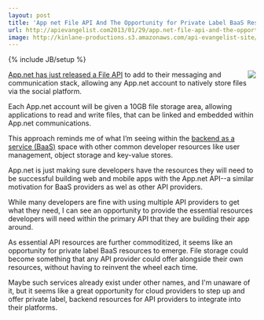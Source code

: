 ```yaml
---
layout: post
title: 'App net File API And The Opportunity for Private Label BaaS Resources'
url: http://apievangelist.com2013/01/29/app.net-file-api-and-the-opportunity-for-private-label-baas-resources/
image: http://kinlane-productions.s3.amazonaws.com/api-evangelist-site/blog/AppNet-Logo.png
---
```

{% include JB/setup %}
<p>
     <a href="https://join.app.net/" target="_blank"><img src="https://s3.amazonaws.com/kinlane-productions/api-evangelist/AppNet/AppNet-Logo.png"  align="right" /></a>
</p>
<p>
     <a href="http://blog.app.net/2013/01/28/announcing-the-app-net-file-api/" target="_blank">App.net has just released a File API</a> to add to their messaging and communication stack, allowing any App.net account to natively store files via the social platform.
</p>
<p>
     Each App.net account will be given a 10GB file storage area, allowing applications to read and write files, that can be linked and embedded within App.net communications.
</p>
<p>
     This approach reminds me of what I’m seeing within the <a title="backend as a service" href="/trends/baas.php">backend as a service (BaaS)</a> space with other common developer resources like user management, object storage and key-value stores.
</p>
<p>
     App.net is just making sure developers have the resources they will need to be successful building web and mobile apps with the App.net API--a similar motivation for BaaS providers as wel as other API providers.
</p>
<p>
     While many developers are fine with using multiple API providers to get what they need, I can see an opportunity to provide the essential resources developers will need within the primary API that they are building their app around.
</p>
<p>
     As essential API resources are further commoditized, it seems like an opportunity for private label BaaS resources to emerge. File storage could become something that any API provider could offer alongside their own resources, without having to reinvent the wheel each time.
</p>
<p>
     Maybe such services already exist under other names, and I'm unaware of it, but it seems like a great opportunity for cloud providers to step up and offer private label, backend resources for API providers to integrate into their platforms.
</p>

